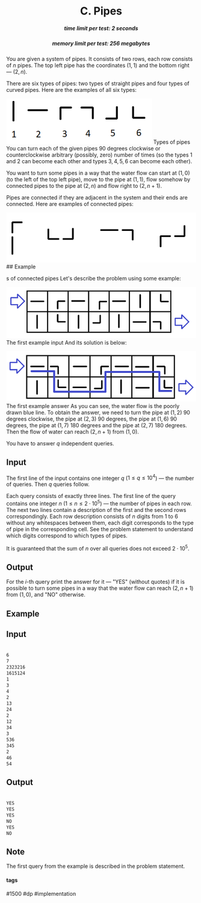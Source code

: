 <h1 style='text-align: center;'> C. Pipes</h1>

<h5 style='text-align: center;'>time limit per test: 2 seconds</h5>
<h5 style='text-align: center;'>memory limit per test: 256 megabytes</h5>

You are given a system of pipes. It consists of two rows, each row consists of $n$ pipes. The top left pipe has the coordinates $(1, 1)$ and the bottom right — $(2, n)$.

There are six types of pipes: two types of straight pipes and four types of curved pipes. Here are the examples of all six types:

 ![](images/7669d7c5bda16f224840c2fccbec364e453e215e.png) Types of pipes You can turn each of the given pipes $90$ degrees clockwise or counterclockwise arbitrary (possibly, zero) number of times (so the types $1$ and $2$ can become each other and types $3, 4, 5, 6$ can become each other).

You want to turn some pipes in a way that the water flow can start at $(1, 0)$ (to the left of the top left pipe), move to the pipe at $(1, 1)$, flow somehow by connected pipes to the pipe at $(2, n)$ and flow right to $(2, n + 1)$.

Pipes are connected if they are adjacent in the system and their ends are connected. Here are examples of connected pipes:

 ![](images/fc804fef26def38886677788bc6e966f8415c1d2.png) ## Example

s of connected pipes Let's describe the problem using some example:

 ![](images/f75a10122ae5b11aeb30e87dc4ab8adda8327a94.png) The first example input And its solution is below: 

 ![](images/0e1e453040f9a473eb56bfa006a3066274afea37.png) The first example answer As you can see, the water flow is the poorly drawn blue line. To obtain the answer, we need to turn the pipe at $(1, 2)$ $90$ degrees clockwise, the pipe at $(2, 3)$ $90$ degrees, the pipe at $(1, 6)$ $90$ degrees, the pipe at $(1, 7)$ $180$ degrees and the pipe at $(2, 7)$ $180$ degrees. Then the flow of water can reach $(2, n + 1)$ from $(1, 0)$.

You have to answer $q$ independent queries.

## Input

The first line of the input contains one integer $q$ ($1 \le q \le 10^4$) — the number of queries. Then $q$ queries follow.

Each query consists of exactly three lines. The first line of the query contains one integer $n$ ($1 \le n \le 2 \cdot 10^5$) — the number of pipes in each row. The next two lines contain a description of the first and the second rows correspondingly. Each row description consists of $n$ digits from $1$ to $6$ without any whitespaces between them, each digit corresponds to the type of pipe in the corresponding cell. See the problem statement to understand which digits correspond to which types of pipes.

It is guaranteed that the sum of $n$ over all queries does not exceed $2 \cdot 10^5$.

## Output

For the $i$-th query print the answer for it — "YES" (without quotes) if it is possible to turn some pipes in a way that the water flow can reach $(2, n + 1)$ from $(1, 0)$, and "NO" otherwise.

## Example

## Input


```

6
7
2323216
1615124
1
3
4
2
13
24
2
12
34
3
536
345
2
46
54

```
## Output


```

YES
YES
YES
NO
YES
NO

```
## Note

The first query from the example is described in the problem statement.



#### tags 

#1500 #dp #implementation 